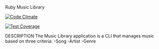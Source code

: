 Ruby Music Library

[![Code Climate](https://codeclimate.com/github/andela-mogala/checkpoint-one-music-library/badges/gpa.svg)](https://codeclimate.com/github/andela-mogala/checkpoint-one-music-library)

[![Test Coverage](https://codeclimate.com/github/andela-mogala/checkpoint-one-music-library/badges/coverage.svg)](https://codeclimate.com/github/andela-mogala/checkpoint-one-music-library/coverage)

DESCRIPTION
The Music Library application is a CLI that manages music based on three criteria:
-Song
-Artist
-Genre
